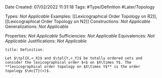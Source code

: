 <div class="topSpace"></div>

Date Created: 07/02/2022 11:31:18
Tags: #Type/Definition #Later/Topology

Types: <i>Not Applicable</i>
Examples: [[Lexicographical Order Topology on R2]], [[Lexicographical Order Topology on N2]]
Constructions: <i>Not Applicable</i>
Generalizations: <i>Not Applicable</i>

Properties: <i>Not Applicable</i>
Sufficiencies: <i>Not Applicable</i>
Equivalences: <i>Not Applicable</i>
Justifications: <i>Not Applicable</i>

``` ad-Definition
title: Definition.

Let $\tpl{X,<_X}$ and $\tpl{Y,<_Y}$ be totally ordered sets and consider the lexicographical order $<$ on $X\times Y$. The **lexicographical order topology on $X\times Y$** is the order topology $\mc{T}(<)$.

```
